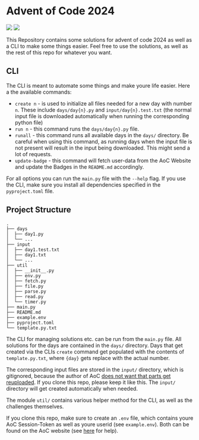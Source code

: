 # Advent of Code 2024

![](https://img.shields.io/badge/stars%20⭐-18-yellow)
![](https://img.shields.io/badge/days%20completed-9-red)

This Repository contains some solutions for advent of code 2024 as well as a CLI to make some things easier.
Feel free to use the solutions, as well as the rest of this repo for whatever you want.

## CLI

The CLI is meant to automate some things and make youre life easier. Here a the available commands:

- `create n` - is used to initialize all files needed for a new day with number `n`. These include `days/day{n}.py` and `input/day{n}.test.txt` (the normal input file is downloaded automatically when running the corresponding python file)
- `run n` - this command runs the `days/day{n}.py` file.
- `runall` - this command runs all available days in the `days/` directory. Be careful when using this command, as running days when the input file is not present will result in the input being downloaded. This might send a lot of requests.
- `update-badge` - this command will fetch user-data from the AoC Website and update the Badges in the `README.md` accordingly.

For all options you can run the `main.py` file with the `--help` flag.
If you use the CLI, make sure you install all dependencies specified in the `pyproject.toml` file.

## Project Structure

```
.
├── days
│  ├── day1.py
│  └── ...
├── input
│  ├── day1.test.txt
│  ├── day1.txt
│  └── ...
├── util
│  ├── __init__.py
│  ├── env.py
│  ├── fetch.py
│  ├── file.py
│  ├── parse.py
│  ├── read.py
│  └── timer.py
├── main.py
├── README.md
├── example.env
├── pyproject.toml
└── template.py.txt
```

The CLI for managing solutions etc. can be run from the `main.py` file.
All solutions for the days are contained in the `days/` directory.
Days that get created via the CLIs `create` command get populated with the contents of `template.py.txt`, where `{day}` gets replace with the actual number.

The corresponding input files are stored in the `input/` directory, which is gitignored, because the author of AoC [does not want that parts get reuploaded](https://adventofcode.com/2024/about). If you clone this repo, please keep it like this.
The `input/` directory will get created automatically when needed.

The module `util/` contains various helper method for the CLI, as well as the challenges themselves.

If you clone this repo, make sure to create an `.env` file, which contains youre AoC Session-Token as well as youre userid (see `example.env`).
Both can be found on the AoC website (see [here](https://github.com/wimglenn/advent-of-code-wim/issues/1) for help).
